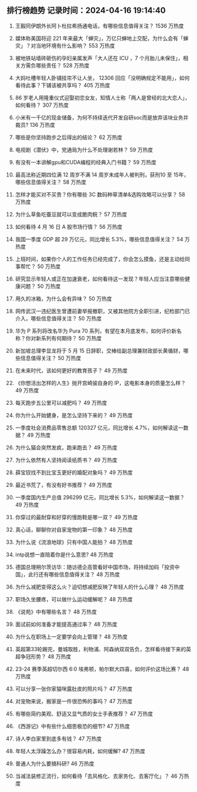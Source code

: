 
## 排行榜趋势 记录时间：2024-04-16 19:14:40
  
  1. 王毅同伊朗外长阿卜杜拉希扬通电话，有哪些信息值得关注？ 1536 万热度
    
  2. 媒体称美国将迎 221 年来最大「蝉灾」，万亿只蝉地上交配，为什么会有「蝉灾」？对当地环境有什么影响？ 553 万热度
    
  3. 被地铁站墙砖砸伤的孕妇亲属发声「大人还在 ICU ，7 个月胎儿未保住」，相关方需负哪些责任？ 528 万热度
    
  4. 大妈吐槽年轻人卧铺挂帘不让人坐， 12306 回应「没明确规定不能用」，如何看待此事？下铺该被共享吗？ 405 万热度
    
  5. 86 岁老人用隆重仪式迎娶初恋女友，知情人士称「两人是曾经的北大恋人」，如何看待？ 307 万热度
    
  6. 小米有一千亿的现金储备，为何不持续迭代开发自研soc而是放弃该块业务并裁员? 136 万热度
    
  7. 哪些是你坚持跑步之后得出的结论？ 62 万热度
    
  8. 电视剧《潜伏》中，党通局为什么不处理谢若林？ 59 万热度
    
  9. 有没有一本讲解gpu和CUDA编程的经典入门书籍？ 59 万热度
    
  10. 最高法称近期四位满 12 周岁不满 14 周岁未成年人被判刑，获刑10 至 15年，哪些信息值得关注？ 58 万热度
    
  11. 怎样才能买对不买贵？你有哪些 3C 数码种草清单&选购攻略可以分享？ 58 万热度
    
  12. 为什么草鱼吃蚕豆就可以变成脆肉鲩？ 57 万热度
    
  13. 如何看待 4 月 16 日 A 股市场行情？ 56 万热度
    
  14. 我国一季度 GDP 超 29 万亿元，同比增长 5.3%，哪些信息值得关注？ 54 万热度
    
  15. 上班时间，如果你个人的工作任务已经完成了，你会怎么摸鱼，还是主动给同事帮忙？ 50 万热度
    
  16. 研究显示年轻人或正在加速衰老，如何看待这一发现？年轻人应当注意哪些健康问题？ 50 万热度
    
  17. 用久的冰箱，为什么会有异味？ 50 万热度
    
  18. 网传武汉一违纪医生曾遭前妻举报撤职，又被其他院方全职引进，纪检部门已介入，哪些信息值得关注？ 50 万热度
    
  19. 华为 P 系列将改名华为 Pura 70 系列，有望在本月底发布，如何评价新名称？你对新系列有何期待？ 50 万热度
    
  20. 新加坡总理李显龙将于 5 月 15 日辞职，交棒给副总理兼财政部长黄循财，哪些信息值得关注？ 50 万热度
    
  21. 在未来时代，该如何更好的教育孩子？ 49 万热度
    
  22. 《你想活出怎样的人生》抛开宫崎骏自身的 IP，这电影本身的质量怎么样？ 49 万热度
    
  23. 每天跑步五公里可以减肥吗？ 49 万热度
    
  24. 你为什么开始健身，是怎么坚持下来的？ 49 万热度
    
  25. 一季度社会消费品零售总额 120327 亿元，同比增长 4.7%，如何解读这一数据？ 49 万热度
    
  26. 为什么猫会突然发疯，跑来跑去？ 49 万热度
    
  27. 为什么依然有人坚持阅读纸质书？ 49 万热度
    
  28. 薛宝钗找不到比宝玉更好的婚配对象吗？ 49 万热度
    
  29. 最近书荒了，有没有好书推荐？ 49 万热度
    
  30. 一季度国内生产总值 296299 亿元，同比增⻓ 5.3%，如何解读这一数据？ 49 万热度
    
  31. 你穿过的最耐穿和好穿的慢跑鞋是哪一双？ 49 万热度
    
  32. 真心话，聊聊你对自家宠物的第一印象？ 48 万热度
    
  33. 为什么说《流浪地球》只有中国人能拍？ 48 万热度
    
  34. intp说想一直陪着你是什么意思? 48 万热度
    
  35. 德国总理朔尔茨访华：随访德企高管看好中国市场，将持续加码「投资中国」，此行还有哪些信息值得关注？ 48 万热度
    
  36. 为什么减肥变得这么火？迫切想减肥反映了年轻人的什么心理？ 48 万热度
    
  37. 职场久坐腰疼，可以做什么运动缓解呢？ 48 万热度
    
  38. 《说苑》中有哪些名言？ 48 万热度
    
  39. 面试前如何准备才能提高通过率？ 48 万热度
    
  40. 为什么在职场上一定要学会向上管理？ 48 万热度
    
  41. 英超第33轮踢完，曼城取胜，利物浦、阿森纳双双告负，怎样看待接下来的英超争冠形势？ 48 万热度
    
  42. 23-24 赛季英超切尔西 6:0 埃弗顿，帕尔默大四喜，如何评价这场比赛？ 48 万热度
    
  43. 可以分享一张你家猫咪露肚皮的照片吗？ 47 万热度
    
  44. 对宠物来说，搬家是一件很恐怖的事吗？ 47 万热度
    
  45. 有哪些简约美观、舒适又显气质的女士手表推荐？ 47 万热度
    
  46. 《西游记》中有些什么细思极恐的细节? 47 万热度
    
  47. 诗人李白家里到底多有钱？ 47 万热度
    
  48. 年轻人太浮躁怎么办？很容易内耗，如何缓解? 47 万热度
    
  49. 普通人为什么要搞科研? 46 万热度
    
  50. 当减法装修正流行，如何看待「去风格化、去家务化、去客厅化」？ 46 万热度
    